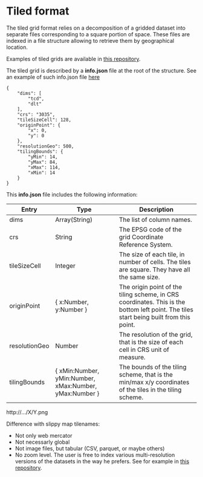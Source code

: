 # Tiled format

The tiled grid format relies on a decomposition of a gridded dataset into separate files corresponding to a square portion of space. These files are indexed in a file structure allowing to retrieve them by geographical location.

Examples of tiled grids are available in [this repository](https://github.com/jgaffuri/tiledgrids).

The tiled grid is described by a **info.json** file at the root of the structure. See an example of such info.json file [here](https://raw.githubusercontent.com/jgaffuri/tiledgrids/master/data/europe/forest/500m/info.json)

    {
        "dims": [
            "tcd",
            "dlt"
        ],
        "crs": "3035",
        "tileSizeCell": 128,
        "originPoint": {
            "x": 0,
            "y": 0
        },
        "resolutionGeo": 500,
        "tilingBounds": {
            "yMin": 14,
            "yMax": 84,
            "xMax": 114,
            "xMin": 14
        }
    }

This **info.json** file includes the following information:

| Entry | Type | Description |
| -------- | ------- | ------- |
| dims | Array(String) | The list of column names. |
| crs | String | The EPSG code of the grid Coordinate Reference System. |
| tileSizeCell | Integer | The size of each tile, in number of cells. The tiles are square. They have all the same size. |
| originPoint | { x:Number, y:Number } | The origin point of the tiling scheme, in CRS coordinates. This is the bottom left point. The tiles start being built from this point. |
| resolutionGeo | Number | The resolution of the grid, that is the size of each cell in CRS unit of measure. |
| tilingBounds | { xMin:Number, yMin:Number, xMax:Number, yMax:Number } | The bounds of the tiling scheme, that is the min/max x/y coordinates of the tiles in the tiling scheme. |





http://.../X/Y.png


Difference with slippy map tilenames:
- Not only web mercator
- Not necessarly global
- Not image files, but tabular (CSV, parquet, or maybe others)
- No zoom level. The user is free to index various multi-resolution versions of the datasets in the way he prefers. See for example in [this repository](https://github.com/jgaffuri/tiledgrids).


